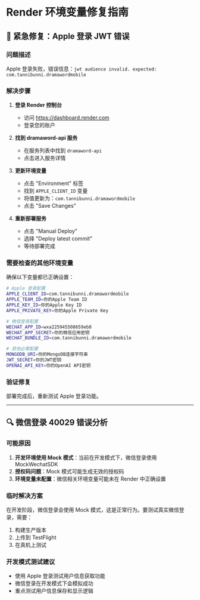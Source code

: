 # Render 环境变量修复指南

## 🚨 紧急修复：Apple 登录 JWT 错误

### 问题描述
Apple 登录失败，错误信息：`jwt audience invalid. expected: com.tannibunni.dramawordmobile`

### 解决步骤

1. **登录 Render 控制台**
   - 访问 https://dashboard.render.com
   - 登录您的账户

2. **找到 dramaword-api 服务**
   - 在服务列表中找到 `dramaword-api`
   - 点击进入服务详情

3. **更新环境变量**
   - 点击 "Environment" 标签
   - 找到 `APPLE_CLIENT_ID` 变量
   - 将值更新为：`com.tannibunni.dramawordmobile`
   - 点击 "Save Changes"

4. **重新部署服务**
   - 点击 "Manual Deploy"
   - 选择 "Deploy latest commit"
   - 等待部署完成

### 需要检查的其他环境变量

确保以下变量都已正确设置：

```bash
# Apple 登录配置
APPLE_CLIENT_ID=com.tannibunni.dramawordmobile
APPLE_TEAM_ID=你的Apple Team ID
APPLE_KEY_ID=你的Apple Key ID
APPLE_PRIVATE_KEY=你的Apple Private Key

# 微信登录配置
WECHAT_APP_ID=wxa225945508659eb8
WECHAT_APP_SECRET=你的微信应用密钥
WECHAT_BUNDLE_ID=com.tannibunni.dramawordmobile

# 其他必需配置
MONGODB_URI=你的MongoDB连接字符串
JWT_SECRET=你的JWT密钥
OPENAI_API_KEY=你的OpenAI API密钥
```

### 验证修复

部署完成后，重新测试 Apple 登录功能。

---

## 🔍 微信登录 40029 错误分析

### 可能原因
1. **开发环境使用 Mock 模式**：当前在开发模式下，微信登录使用 MockWechatSDK
2. **授权码问题**：Mock 模式可能生成无效的授权码
3. **环境变量未配置**：微信相关环境变量可能未在 Render 中正确设置

### 临时解决方案
在开发阶段，微信登录会使用 Mock 模式，这是正常行为。要测试真实微信登录，需要：
1. 构建生产版本
2. 上传到 TestFlight
3. 在真机上测试

### 开发模式测试建议
- 使用 Apple 登录测试用户信息获取功能
- 微信登录在开发模式下会模拟成功
- 重点测试用户信息保存和显示逻辑 
